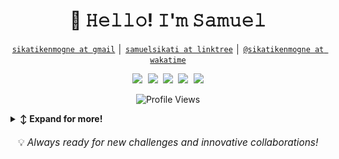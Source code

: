 <!-- Title -->
<h1 align="center" title="...and I'm happy to see you here :)">👋 𝙷𝚎𝚕𝚕𝚘! 𝙸'𝚖 𝚂𝚊𝚖𝚞𝚎𝚕</h1>

<!-- Contact and keys -->
<p align="center">
<a href="mailto:sikatikenmogne@gmail.com" title="Email Address"><code>sikatikenmogne at gmail</code></a> │ <a href="https://linktr.ee/samuelsikati" title="LinkTree Profile"><code>samuelsikati at linktree</code></a> │ <a href="https://wakatime.com/@sikatikenmogne" title="WakaTime Profile"><code>@sikatikenmogne at wakatime</code></a>
</p>

<!-- Socials -->
<p align="center">
   <kbd>
  <a href="https://www.linkedin.com/in/samuel-sikati-kenmogne-57953a1b7/" title="LinkedIn - Samuel Sikati"><img src="https://img.shields.io/badge/-Samuel_Sikati-0072b1?style=for-the-badge&logo=Linkedin&logoColor=white" /></a>
  <a href="https://medium.com/@sikatikenmogne" title="Medium - @sikatikenmogne"><img src="https://img.shields.io/badge/-@sikatikenmogne-12100E?style=for-the-badge&logo=Medium&logoColor=white" /></a>
  <a href="https://stackoverflow.com/users/24794943/samuel-sikati" title="StackOverflow - Samuel Sikati"><img src="https://img.shields.io/badge/-Samuel_Sikati-f48225?style=for-the-badge&logo=Stackoverflow&logoColor=white" /></a>
  <a href="https://leetcode.com/u/sikatikenmogne" title="LeetCode - @sikatikenmogne"><img src="https://img.shields.io/badge/-sikatikenmogne-FFA116?style=for-the-badge&logo=leetcode&logoColor=white" /></a>
  <a href="https://roadmap.sh/u/samuelsikati" title="Roadmap.sh - Samuel Sikati"><img src="https://img.shields.io/badge/-samuelsikati-000000?style=for-the-badge&logo=roadmap.sh&logoColor=white" /></a>
  </kbd>
</p>

<div align="center">

![Profile Views](https://komarev.com/ghpvc/?username=sikatikenmogne&label=Profile%20views&color=0e75b6&style=for-the-badge)

</div>
<!-- Outer collapsible -->  
<details>
   <summary><b>↕️ Expand for more!</b></summary>
  
   <br>
   
<!-- About Section -->
<details>
  <summary><b>👤 About</b></summary>
    <p>
      
<blockquote>

I'm a passionate Full Stack Developer based in Douala, Cameroon, with a wealth of experience in building diverse web, mobile, and desktop applications.

I'm always eager to collaborate on innovative projects and bring creative ideas to life. My approach combines technical expertise with creativity to develop robust and elegant solutions.

When I'm not coding, I enjoy learning new technologies, contributing to open source projects, and sharing knowledge with the developer community.

</blockquote>
    
----
  
  </p>
</details>

<!-- Tech Stack -->  
<details>
  <summary><b>🛠️ Tech Stack</b></summary>
    <p>
<div align="center">

| **Category** | **Technologies** |
| - | - |
**Languages** | ![Python](https://img.shields.io/badge/Python-14354C.svg?style=for-the-badge&logo=python&logoColor=white) ![JavaScript](https://img.shields.io/badge/JavaScript-F7DF1E.svg?logo=javascript&logoColor=black&style=for-the-badge) ![TypeScript](https://img.shields.io/badge/TypeScript-007ACC.svg?logo=typescript&logoColor=white&style=for-the-badge) ![PHP](https://img.shields.io/badge/PHP-777BB4.svg?style=for-the-badge&logo=php&logoColor=white)<br>![Java](https://img.shields.io/badge/java-%23ED8B00.svg?style=for-the-badge&logo=openjdk&logoColor=white) ![C#](https://img.shields.io/badge/c%23-%23239120.svg?style=for-the-badge&logo=csharp&logoColor=white) ![Dart](https://img.shields.io/badge/Dart-0175C2.svg?logo=dart&logoColor=white&style=for-the-badge) ![C++](https://img.shields.io/badge/c++-%2300599C.svg?style=for-the-badge&logo=c%2B%2B&logoColor=white) ![Kotlin](https://img.shields.io/badge/kotlin-%237F52FF.svg?style=for-the-badge&logo=kotlin&logoColor=white)
**Frontend** | ![Vue.js](https://img.shields.io/badge/Vue.js-35495E.svg?logo=vue.js&logoColor=4FC08D&style=for-the-badge) ![React](https://img.shields.io/badge/React-20232a.svg?logo=react&logoColor=%2361DAFB&style=for-the-badge) ![Next.js](https://img.shields.io/badge/Next.js-000000.svg?logo=next.js&logoColor=white&style=for-the-badge) ![Angular](https://img.shields.io/badge/Angular-DD0031.svg?logo=angular&logoColor=white&style=for-the-badge)<br>![TailwindCSS](https://img.shields.io/badge/tailwindcss-%2338B2AC.svg?style=for-the-badge&logo=tailwind-css&logoColor=white) ![Bootstrap](https://img.shields.io/badge/Bootstrap-7952B3.svg?logo=bootstrap&logoColor=white&style=for-the-badge) ![SASS](https://img.shields.io/badge/Sass-hotpink.svg?logo=SASS&logoColor=white&style=for-the-badge)
**Backend** | ![Flask](https://img.shields.io/static/v1?label=&message=Flask&color=000000&logo=Flask&logoColor=white&style=for-the-badge) ![Symfony](https://img.shields.io/badge/Symfony-000000.svg?logo=symfony&logoColor=white&style=for-the-badge) ![Spring Boot](https://img.shields.io/badge/Spring_Boot-6DB33F.svg?logo=spring-boot&logoColor=white&style=for-the-badge) ![.NET Core](https://img.shields.io/badge/.NET_Core-5C2D91.svg?logo=.net&logoColor=white&style=for-the-badge)<br>![Express.js](https://img.shields.io/badge/Express.js-404d59.svg?logo=express&logoColor=white&style=for-the-badge) ![JWT](https://img.shields.io/badge/JWT-black?style=for-the-badge&logo=JSON%20web%20tokens)
**Mobile** | ![Flutter](https://img.shields.io/badge/Flutter-02569B.svg?logo=flutter&logoColor=white&style=for-the-badge) ![Android](https://img.shields.io/badge/Android-3DDC84?style=for-the-badge&logo=android&logoColor=white)
**Databases** | ![PostgreSQL](https://img.shields.io/badge/PostgreSQL-316192.svg?logo=postgresql&logoColor=white&style=for-the-badge) ![MySQL](https://img.shields.io/badge/mysql-%2300000f.svg?style=for-the-badge&logo=mysql&logoColor=white) ![SQL Server](https://img.shields.io/badge/SQL%20Server-CC2927.svg?logo=microsoft-sql-server&logoColor=white&style=for-the-badge) ![MongoDB](https://img.shields.io/badge/MongoDB-%234ea94b.svg?style=for-the-badge&logo=mongodb&logoColor=white)<br>![Firebase](https://img.shields.io/badge/firebase-a08021?style=for-the-badge&logo=firebase&logoColor=ffcd34) ![Redis](https://img.shields.io/badge/redis-%23DD0031.svg?style=for-the-badge&logo=redis&logoColor=white) ![Supabase](https://img.shields.io/badge/Supabase-3ECF8E?style=for-the-badge&logo=supabase&logoColor=white)
**Cloud & Hosting** | ![Vercel](https://img.shields.io/badge/Vercel-000000.svg?logo=vercel&logoColor=white&style=for-the-badge) ![Heroku](https://img.shields.io/badge/Heroku-430098.svg?logo=heroku&logoColor=white&style=for-the-badge) ![GitHub Pages](https://img.shields.io/badge/GitHub%20Pages-327FC7.svg?logo=github&logoColor=white&style=for-the-badge)<br>![Hostinger](https://img.shields.io/badge/Hostinger-000000.svg?logo=hostinger&logoColor=white&style=for-the-badge)
**DevOps** | ![Docker](https://img.shields.io/badge/Docker-2496ED.svg?logo=docker&logoColor=white&style=for-the-badge) ![Kubernetes](https://img.shields.io/badge/Kubernetes-326CE5.svg?logo=kubernetes&logoColor=white&style=for-the-badge) ![Jenkins](https://img.shields.io/badge/Jenkins-D24939.svg?logo=jenkins&logoColor=white&style=for-the-badge)<br>![GitHub Actions](https://img.shields.io/badge/GitHub%20Actions-2088FF.svg?logo=github-actions&logoColor=white&style=for-the-badge) ![GitLab CI](https://img.shields.io/badge/GitLab%20CI-FC6D26.svg?logo=gitlab&logoColor=white&style=for-the-badge)
**Tools** | ![Visual Studio Code](https://img.shields.io/badge/Visual%20Studio%20Code-0078d7.svg?logo=visual-studio-code&logoColor=white&style=for-the-badge) ![IntelliJ IDEA](https://img.shields.io/badge/IntelliJ%20IDEA-000000.svg?logo=intellij-idea&logoColor=white&style=for-the-badge) ![PyCharm](https://img.shields.io/badge/PyCharm-21D789.svg?logo=pycharm&logoColor=white&style=for-the-badge)<br>![Git](https://img.shields.io/badge/Git-F05033.svg?logo=git&logoColor=white&style=for-the-badge) ![Figma](https://img.shields.io/badge/figma-%23F24E1E.svg?style=for-the-badge&logo=figma&logoColor=white) ![Canva](https://img.shields.io/badge/Canva-%2300C4CC.svg?style=for-the-badge&logo=Canva&logoColor=white)

</div>

📚 See [➡️ Full Tech Stack](https://github.com/sikatikenmogne/sikatikenmogne/blob/main/TECH-STACK.md) for a complete list of projects using each technology.

----      

  </p>
</details>

<!-- Stats Section -->
<details>
  <summary><b>📊 Metrics</b></summary>
    <p>

### :octocat: GitHub Stats

<div align="center">

  ![my most used languages](https://github-readme-stats.vercel.app/api/top-langs?username=sikatikenmogne&hide=c,css&include_all_commits=true&count_private=true&langs_count=8&include_forks=true&show_icons=true&locale=en&layout=compact&include_all_commits=true&count_private=true)
  ![my github stats](https://github-readme-stats.vercel.app/api?username=sikatikenmogne&show_icons=true&locale=en)
  ![my current streak](https://github-readme-streak-stats.herokuapp.com/?user=sikatikenmogne&)

</div>

----

  </p>
</details>



<!-- Recent Activity -->
<details>
  <summary><b>⚡ Recent Activity</b></summary>
    <p>


### [![wakatime](https://wakatime.com/badge/user/018cee13-789a-4312-ba87-bff7005ff31b.svg?style=for-the-badge)](https://wakatime.com/@018cee13-789a-4312-ba87-bff7005ff31b)

### 📈 This Week I Spent My Time On

<!--START_SECTION:waka-->

```txt
Other               20 hrs 15 mins  ████████████▓░░░░░░░░░░░░   38.97 %
Markdown            11 hrs 28 mins  █████▓░░░░░░░░░░░░░░░░░░░   22.08 %
Python              9 hrs 6 mins    ████░░░░░░░░░░░░░░░░░░░░░   17.52 %
YAML                5 hrs 21 mins   ██▓░░░░░░░░░░░░░░░░░░░░░░   10.29 %
TOML                2 hrs 20 mins   █░░░░░░░░░░░░░░░░░░░░░░░░   04.50 %
```

<!--END_SECTION:waka-->

----

  </p>
</details>

<!-- Learning Journey -->
<details>
  <summary><b>🛤️ My Learning Journey</b></summary>
    <p>

<div align="center">

[![roadmap.sh](https://roadmap.sh/card/wide/66ed151de80161c4cba1a8e8?variant=light&roadmaps=python%2Cbackend%2Cgit-github%2Csql)](https://roadmap.sh/u/samuelsikati)

</div>

----

  </p>

</details>



<!-- Snek -->   
<p align="center">
<a href="https://gitstar-ranking.com/sikatikenmogne" title="Snek 🐍"><img width="500" src="https://raw.githubusercontent.com/sikatikenmogne/sikatikenmogne/main/assets/github-snake.svg" /></a>
</p>

</details>

<div align="center" style="font-size: 1.1em; margin-top: 20px;">
  💡 <em>Always ready for new challenges and innovative collaborations!</em>
</div>
